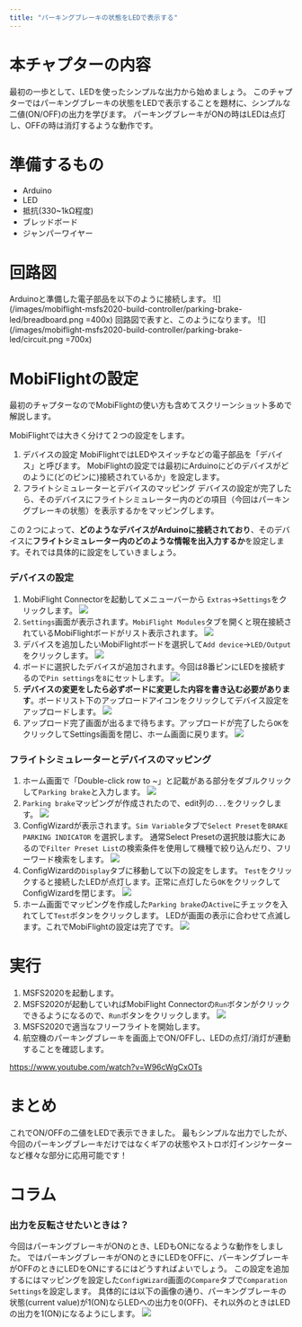 ```yaml
---
title: "パーキングブレーキの状態をLEDで表示する"
---
```

# 本チャプターの内容
最初の一歩として、LEDを使ったシンプルな出力から始めましょう。
このチャプターではパーキングブレーキの状態をLEDで表示することを題材に、シンプルな二値(ON/OFF)の出力を学びます。
パーキングブレーキがONの時はLEDは点灯し、OFFの時は消灯するような動作です。

# 準備するもの
- Arduino
- LED
- 抵抗(330~1kΩ程度)
- ブレッドボード
- ジャンパーワイヤー

# 回路図
Arduinoと準備した電子部品を以下のように接続します。
![](/images/mobiflight-msfs2020-build-controller/parking-brake-led/breadboard.png =400x)
回路図で表すと、このようになります。
![](/images/mobiflight-msfs2020-build-controller/parking-brake-led/circuit.png =700x)

# MobiFlightの設定
最初のチャプターなのでMobiFlightの使い方も含めてスクリーンショット多めで解説します。

MobiFlightでは大きく分けて２つの設定をします。
1. デバイスの設定
MobiFlightではLEDやスイッチなどの電子部品を「デバイス」と呼びます。
MobiFlightの設定では最初にArduinoにどのデバイスがどのように(どのピンに)接続されているか」を設定します。
1. フライトシミュレーターとデバイスのマッピング
デバイスの設定が完了したら、そのデバイスにフライトシミュレーター内のどの項目（今回はパーキングブレーキの状態）を表示するかをマッピングします。

この２つによって、**どのようなデバイスがArduinoに接続されており**、そのデバイスに**フライトシミュレーター内のどのような情報を出入力するか**を設定します。それでは具体的に設定をしていきましょう。

### デバイスの設定
1. MobiFlight Connectorを起動してメニューバーから `Extras`→`Settings`をクリックします。
![](/images/mobiflight-msfs2020-build-controller/parking-brake-led/1.png)
1. `Settings`画面が表示されます。`MobiFlight Modules`タブを開くと現在接続されているMobiFlightボードがリスト表示されます。
![](/images/mobiflight-msfs2020-build-controller/parking-brake-led/2.png)
1. デバイスを追加したいMobiFlightボードを選択して`Add device`→`LED/Output`をクリックします。
![](/images/mobiflight-msfs2020-build-controller/parking-brake-led/3.png)
1. ボードに選択したデバイスが追加されます。今回は8番ピンにLEDを接続するので`Pin settings`を`8`にセットします。
![](/images/mobiflight-msfs2020-build-controller/parking-brake-led/4.png)
1. **デバイスの変更をしたら必ずボードに変更した内容を書き込む必要があります**。ボードリスト下のアップロードアイコンをクリックしてデバイス設定をアップロードします。
![](/images/mobiflight-msfs2020-build-controller/parking-brake-led/5.png)
1. アップロード完了画面が出るまで待ちます。アップロードが完了したら`OK`をクリックしてSettings画面を閉じ、ホーム画面に戻ります。
![](/images/mobiflight-msfs2020-build-controller/parking-brake-led/6.png)

### フライトシミュレーターとデバイスのマッピング
1. ホーム画面で「Double-click row to ~」と記載がある部分をダブルクリックして`Parking brake`と入力します。
![](/images/mobiflight-msfs2020-build-controller/parking-brake-led/101.png)
1. `Parking brake`マッピングが作成されたので、edit列の`...`をクリックします。
![](/images/mobiflight-msfs2020-build-controller/parking-brake-led/102.png)
1. ConfigWizardが表示されます。`Sim Variable`タブで`Select Preset`を`BRAKE PARKING INDICATOR` を選択します。
通常Select Presetの選択肢は膨大にあるので`Filter Preset List`の検索条件を使用して機種で絞り込んだり、フリーワード検索をします。
![](/images/mobiflight-msfs2020-build-controller/parking-brake-led/103.png)
1. ConfigWizardの`Display`タブに移動して以下の設定をします。
`Test`をクリックすると接続したLEDが点灯します。正常に点灯したら`OK`をクリックしてConfigWizardを閉じます。
![](/images/mobiflight-msfs2020-build-controller/parking-brake-led/104.png)
1. ホーム画面でマッピングを作成した`Parking brake`の`Active`にチェックを入れてして`Test`ボタンをクリックします。
LEDが画面の表示に合わせて点滅します。これでMobiFlightの設定は完了です。
![](/images/mobiflight-msfs2020-build-controller/parking-brake-led/105.png)

# 実行
1. MSFS2020を起動します。
1. MSFS2020が起動していればMobiFlight Connectorの`Run`ボタンがクリックできるようになるので、`Run`ボタンをクリックします。
![](/images/mobiflight-msfs2020-build-controller/parking-brake-led/201.png)
1. MSFS2020で適当なフリーフライトを開始します。
1. 航空機のパーキングブレーキを画面上でON/OFFし、LEDの点灯/消灯が連動することを確認します。

https://www.youtube.com/watch?v=W96cWgCxOTs

# まとめ
これでON/OFFの二値をLEDで表示できました。
最もシンプルな出力でしたが、今回のパーキングブレーキだけではなくギアの状態やストロボ灯インジケーターなど様々な部分に応用可能です！

# コラム
### 出力を反転させたいときは？
今回はパーキングブレーキがONのとき、LEDもONになるような動作をしました。
ではパーキングブレーキがONのときにLEDをOFFに、パーキングブレーキがOFFのときにLEDをONにするにはどうすればよいでしょう。
この設定を追加するにはマッピングを設定した`ConfigWizard`画面の`Compare`タブで`Comparation Settings`を設定します。
具体的には以下の画像の通り、パーキングブレーキの状態(current value)が1(ON)ならLEDへの出力を0(OFF)、それ以外のときはLEDの出力を1(ON)になるようにします。
![](/images/mobiflight-msfs2020-build-controller/parking-brake-led/column.png)
